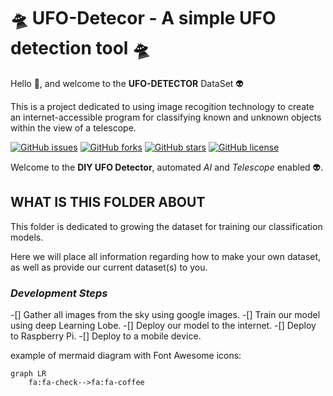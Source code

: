 # 🛸 UFO-Detecor - A simple UFO detection tool 🛸

Hello 👋, and welcome to the **UFO-DETECTOR** DataSet 👽

 This is a project dedicated to using image recogition technology to create an internet-accessible program for classifying known and unknown objects within the view of a telescope.

[![GitHub issues](https://img.shields.io/github/issues/ZanzyTHEbar/UFO-Detecor?style=plastic)](https://github.com/ZanzyTHEbar/UFO-Detecor/issues) [![GitHub forks](https://img.shields.io/github/forks/ZanzyTHEbar/UFO-Detecor?style=plastic)](https://github.com/ZanzyTHEbar/UFO-Detecor/network) [![GitHub stars](https://img.shields.io/github/stars/ZanzyTHEbar/UFO-Detecor?style=plastic)](https://github.com/ZanzyTHEbar/UFO-Detecor/stargazers) [![GitHub license](https://img.shields.io/github/license/ZanzyTHEbar/UFO-Detecor?style=plastic)](https://github.com/ZanzyTHEbar/UFO-Detecor/blob/main/LICENSE)

Welcome to the **DIY UFO Detector**, automated *AI* and *Telescope* enabled 👽.

## WHAT IS THIS FOLDER ABOUT

This folder is dedicated to growing the dataset for training our classification models.

Here we will place all information regarding how to make your own dataset, as well as provide our current dataset(s) to you.

### __*Development Steps*__

-[] Gather all images from the sky using google images.
-[] Train our model using deep Learning Lobe.
-[] Deploy our model to the internet.
-[] Deploy to Raspberry Pi.
-[] Deploy to a mobile device.

example of mermaid diagram with Font Awesome icons:

```mermaid
graph LR
    fa:fa-check-->fa:fa-coffee
```

